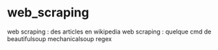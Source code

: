 # web_scraping
web scraping : des articles en wikipedia
web scraping : quelque cmd de beautifulsoup mechanicalsoup regex
